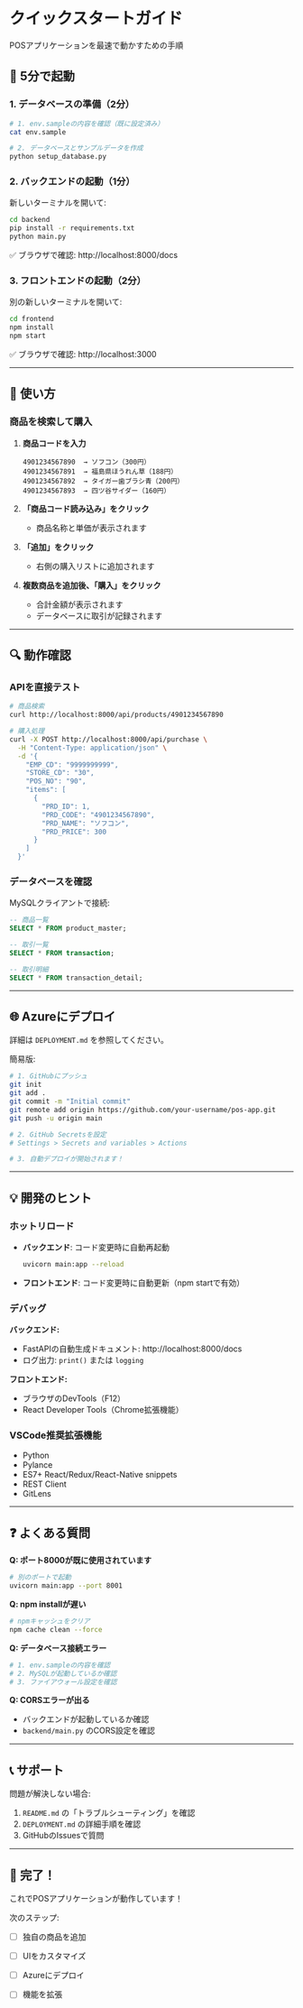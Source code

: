 # クイックスタートガイド

POSアプリケーションを最速で動かすための手順

## 🚀 5分で起動

### 1. データベースの準備（2分）

```bash
# 1. env.sampleの内容を確認（既に設定済み）
cat env.sample

# 2. データベースとサンプルデータを作成
python setup_database.py
```

### 2. バックエンドの起動（1分）

新しいターミナルを開いて:

```bash
cd backend
pip install -r requirements.txt
python main.py
```

✅ ブラウザで確認: http://localhost:8000/docs

### 3. フロントエンドの起動（2分）

別の新しいターミナルを開いて:

```bash
cd frontend
npm install
npm start
```

✅ ブラウザで確認: http://localhost:3000

---

## 📱 使い方

### 商品を検索して購入

1. **商品コードを入力**
   ```
   4901234567890  → ソフコン（300円）
   4901234567891  → 福島県ほうれん草（188円）
   4901234567892  → タイガー歯ブラシ青（200円）
   4901234567893  → 四ツ谷サイダー（160円）
   ```

2. **「商品コード読み込み」をクリック**
   - 商品名称と単価が表示されます

3. **「追加」をクリック**
   - 右側の購入リストに追加されます

4. **複数商品を追加後、「購入」をクリック**
   - 合計金額が表示されます
   - データベースに取引が記録されます

---

## 🔍 動作確認

### APIを直接テスト

```bash
# 商品検索
curl http://localhost:8000/api/products/4901234567890

# 購入処理
curl -X POST http://localhost:8000/api/purchase \
  -H "Content-Type: application/json" \
  -d '{
    "EMP_CD": "9999999999",
    "STORE_CD": "30",
    "POS_NO": "90",
    "items": [
      {
        "PRD_ID": 1,
        "PRD_CODE": "4901234567890",
        "PRD_NAME": "ソフコン",
        "PRD_PRICE": 300
      }
    ]
  }'
```

### データベースを確認

MySQLクライアントで接続:

```sql
-- 商品一覧
SELECT * FROM product_master;

-- 取引一覧
SELECT * FROM transaction;

-- 取引明細
SELECT * FROM transaction_detail;
```

---

## 🌐 Azureにデプロイ

詳細は `DEPLOYMENT.md` を参照してください。

簡易版:

```bash
# 1. GitHubにプッシュ
git init
git add .
git commit -m "Initial commit"
git remote add origin https://github.com/your-username/pos-app.git
git push -u origin main

# 2. GitHub Secretsを設定
# Settings > Secrets and variables > Actions

# 3. 自動デプロイが開始されます！
```

---

## 💡 開発のヒント

### ホットリロード

- **バックエンド**: コード変更時に自動再起動
  ```bash
  uvicorn main:app --reload
  ```

- **フロントエンド**: コード変更時に自動更新（npm startで有効）

### デバッグ

**バックエンド:**
- FastAPIの自動生成ドキュメント: http://localhost:8000/docs
- ログ出力: `print()` または `logging`

**フロントエンド:**
- ブラウザのDevTools（F12）
- React Developer Tools（Chrome拡張機能）

### VSCode推奨拡張機能

- Python
- Pylance
- ES7+ React/Redux/React-Native snippets
- REST Client
- GitLens

---

## ❓ よくある質問

**Q: ポート8000が既に使用されています**
```bash
# 別のポートで起動
uvicorn main:app --port 8001
```

**Q: npm installが遅い**
```bash
# npmキャッシュをクリア
npm cache clean --force
```

**Q: データベース接続エラー**
```bash
# 1. env.sampleの内容を確認
# 2. MySQLが起動しているか確認
# 3. ファイアウォール設定を確認
```

**Q: CORSエラーが出る**
- バックエンドが起動しているか確認
- `backend/main.py` のCORS設定を確認

---

## 📞 サポート

問題が解決しない場合:

1. `README.md` の「トラブルシューティング」を確認
2. `DEPLOYMENT.md` の詳細手順を確認
3. GitHubのIssuesで質問

---

## 🎉 完了！

これでPOSアプリケーションが動作しています！

次のステップ:
- [ ] 独自の商品を追加
- [ ] UIをカスタマイズ
- [ ] Azureにデプロイ
- [ ] 機能を拡張

